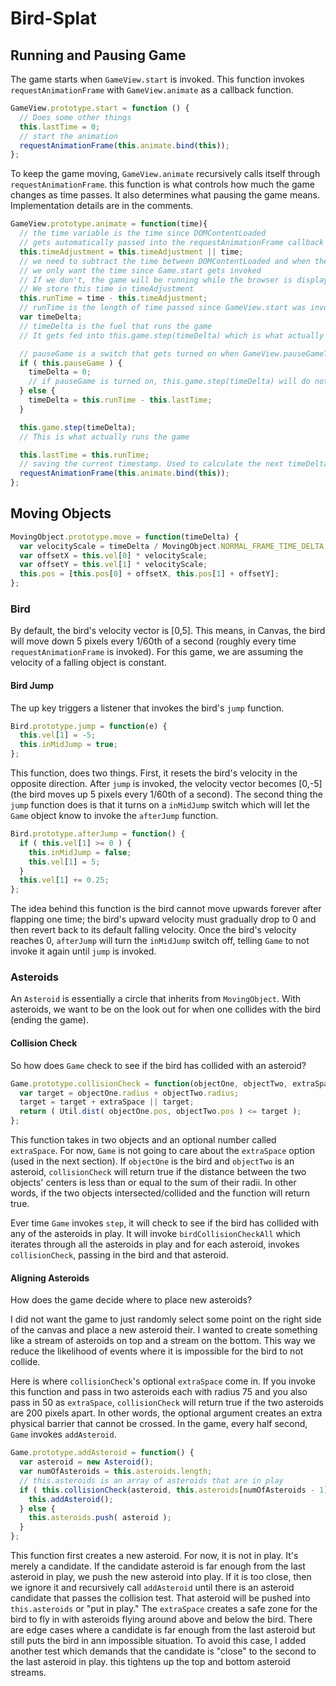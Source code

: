 # Bird-Splat

## Running and Pausing Game
The game starts when `GameView.start` is invoked. This function invokes `requestAnimationFrame` with `GameView.animate` as a callback function.
```` javascript
GameView.prototype.start = function () {
  // Does some other things
  this.lastTime = 0;
  // start the animation
  requestAnimationFrame(this.animate.bind(this));
};
````
To keep the game moving, `GameView.animate` recursively calls itself through `requestAnimationFrame`. this function is what controls how much the game changes as time passes. It also determines what pausing the game means. Implementation details are in the comments.
```` javascript
GameView.prototype.animate = function(time){
  // the time variable is the time since DOMContentLoaded
  // gets automatically passed into the requestAnimationFrame callback
  this.timeAdjustment = this.timeAdjustment || time;
  // we need to subtract the time between DOMContentLoaded and when the game actually starts running
  // we only want the time since Game.start gets invoked
  // If we don't, the game will be running while the browser is displaying the splash page
  // We store this time in timeAdjustment
  this.runTime = time - this.timeAdjustment;
  // runTime is the length of time passed since GameView.start was invoked
  var timeDelta;
  // timeDelta is the fuel that runs the game
  // It gets fed into this.game.step(timeDelta) which is what actually moves the game

  // pauseGame is a switch that gets turned on when GameView.pauseGameToggle gets invoked
  if ( this.pauseGame ) {
    timeDelta = 0;
    // if pauseGame is turned on, this.game.step(timeDelta) will do nothing
  } else {
    timeDelta = this.runTime - this.lastTime;
  }

  this.game.step(timeDelta);
  // This is what actually runs the game

  this.lastTime = this.runTime;
  // saving the current timestamp. Used to calculate the next timeDelta
  requestAnimationFrame(this.animate.bind(this));
};
````

## Moving Objects
```` javascript
MovingObject.prototype.move = function(timeDelta) {
  var velocityScale = timeDelta / MovingObject.NORMAL_FRAME_TIME_DELTA;
  var offsetX = this.vel[0] * velocityScale;
  var offsetY = this.vel[1] * velocityScale;
  this.pos = [this.pos[0] + offsetX, this.pos[1] + offsetY];
};
````
### Bird
By default, the bird's velocity vector is [0,5]. This means, in Canvas, the bird will move down 5 pixels every 1/60th of a second (roughly every time `requestAnimationFrame` is invoked). For this game, we are assuming the velocity of a falling object  is constant.
#### Bird Jump
The up key triggers a listener that invokes the bird's `jump` function.
```` javascript
Bird.prototype.jump = function(e) {
  this.vel[1] = -5;
  this.inMidJump = true;
};
````
This function, does two things. First, it resets the bird's velocity in the opposite direction. After `jump` is invoked, the velocity vector becomes [0,-5] (the bird moves up 5 pixels every 1/60th of a second). The second thing the `jump` function does is that it turns on a `inMidJump` switch which will let the `Game` object know to invoke the `afterJump` function.
```` javascript
Bird.prototype.afterJump = function() {
  if ( this.vel[1] >= 0 ) {
    this.inMidJump = false;
    this.vel[1] = 5;
  }
  this.vel[1] += 0.25;
};
````
The idea behind this function is the bird cannot move upwards forever after flapping one time; the bird's upward velocity must gradually drop to 0 and then revert back to its default falling velocity. Once the bird's velocity reaches 0, `afterJump` will turn the `inMidJump` switch off, telling `Game` to not invoke it again until `jump` is invoked.

### Asteroids
An `Asteroid` is essentially a circle that inherits from `MovingObject`. With asteroids, we want to be on the look out for when one collides with the bird (ending the game).

#### Collision Check
So how does `Game` check to see if the bird has collided with an asteroid?
```` javascript
Game.prototype.collisionCheck = function(objectOne, objectTwo, extraSpace) {
  var target = objectOne.radius + objectTwo.radius;
  target = target + extraSpace || target;
  return ( Util.dist( objectOne.pos, objectTwo.pos ) <= target );
};
````
This function takes in two objects and an optional number called `extraSpace`. For now, `Game` is not going to care about the `extraSpace` option (used in the next section). If `objectOne` is the bird and `objectTwo` is an asteroid, `collisionCheck` will return true if the distance between the two objects' centers is less than or equal to the sum of their radii. In other words, if the two objects intersected/collided and the function will return true.

Ever time `Game` invokes `step`, it will check to see if the bird has collided with any of the asteroids in play. It will invoke `birdCollisionCheckAll` which iterates through all the asteroids in play and for each asteroid, invokes `collisionCheck`, passing in the bird and that asteroid.

#### Aligning Asteroids
How does the game decide where to place new asteroids?

I did not want the game to just randomly select some point on the right side of the canvas and place a new asteroid their. I wanted to create something like a stream of asteroids on top and a stream on the bottom. This way we reduce the likelihood of events where it is impossible for the bird to not collide.

Here is where `collisionCheck`'s optional `extraSpace` come in. If you invoke this function and pass in two asteroids each with radius 75 and you also pass in 50 as `extraSpace`, `collisionCheck` will return true if the two asteroids are 200 pixels apart. In other words, the optional argument creates an extra physical barrier that cannot be crossed. In the game, every half second, `Game` invokes `addAsteroid`.

```` javascript
Game.prototype.addAsteroid = function() {
  var asteroid = new Asteroid();
  var numOfAsteroids = this.asteroids.length;
  // this.asteroids is an array of asteroids that are in play
  if ( this.collisionCheck(asteroid, this.asteroids[numOfAsteroids - 1], 125) || ( numOfAsteroids >= 2 && Math.abs(asteroid.pos[1]-this.asteroids[numOfAsteroids - 2].pos[1]) > 200 ) ) {
    this.addAsteroid();
  } else {
    this.asteroids.push( asteroid );
  }
};
````
This function first creates a new asteroid. For now, it is not in play. It's merely a candidate. If the candidate asteroid is far enough from the last asteroid in play, we push the new asteroid into play. If it is too close, then we ignore it and recursively call `addAsteroid` until there is an asteroid candidate that passes the collision test. That asteroid will be pushed into `this.asteroids` or "put in play." The `extraSpace` creates a safe zone for the bird to fly in with asteroids flying around above and below the bird. There are edge cases where a candidate is far enough from the last asteroid but still puts the bird in ann impossible situation. To avoid this case, I added another test which demands that the candidate is "close" to the second to the last asteroid in play. this tightens up the top and bottom asteroid streams.

